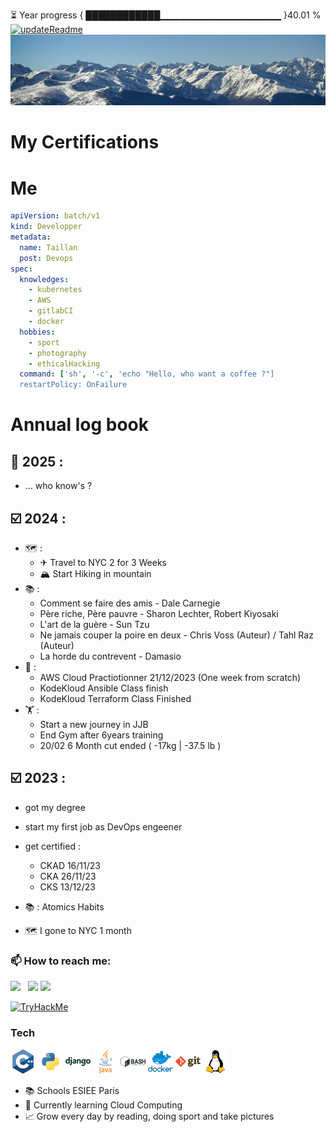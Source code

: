 ⏳ Year progress { ████████████▁▁▁▁▁▁▁▁▁▁▁▁▁▁▁▁▁▁ }40.01 % 
[![updateReadme](https://github.com/Taillan/Taillan/actions/workflows/UpdateReadme.yml/badge.svg)](https://github.com/Taillan/Taillan/actions/workflows/UpdateReadme.yml)
<code><img src="asset/landscape.jpg"></code>

# My Certifications

<p align="center">

<!--START_SECTION:badges-->
<!--END_SECTION:badges-->

</p>

# Me

```yaml
apiVersion: batch/v1
kind: Developper
metadata:
  name: Taillan
  post: Devops
spec:
  knowledges:
    - kubernetes
    - AWS
    - gitlabCI
    - docker
  hobbies:
    - sport
    - photography
    - ethicalHacking
  command: ['sh', '-c', 'echo "Hello, who want a coffee ?"]
  restartPolicy: OnFailure
```

# Annual log book

## 📆 2025 :
- ... who know's ?

## ☑️ 2024 :
- 🗺️ :
  - ✈ Travel to NYC 2 for 3 Weeks
  - 🏔️ Start Hiking in mountain
- 📚 :
   - Comment se faire des amis - Dale Carnegie
   - Père riche, Père pauvre - Sharon Lechter, Robert Kiyosaki
   - L'art de la guère - Sun Tzu
   - Ne jamais couper la poire en deux - Chris Voss (Auteur) / Tahl Raz (Auteur)
   - La horde du contrevent - Damasio
- 🚀 :
   - AWS Cloud Practiotionner 21/12/2023 (One week from scratch)
   - KodeKloud Ansible Class finish
   - KodeKloud Terraform Class Finished
- 🏋️ :
   - Start a new journey in JJB
   - End Gym after 6years training 
   - 20/02 6 Month cut ended ( -17kg | -37.5 lb )
 
## ☑️ 2023 :
- got my degree
- start my first job as DevOps engeener
- get certified :
  - CKAD 16/11/23
  - CKA  26/11/23
  - CKS 13/12/23
- 📚 :
    Atomics Habits

- 🗺️ I gone to NYC 1 month

### 📫 How to reach me:
[<img src="https://img.icons8.com/color/48/000000/linkedin.png" width="3.5%"/>](https://www.linkedin.com/in/mathieu-taillandier/)   &nbsp; ![](https://img.shields.io/badge/TryHackMe-212C42.svg?style=for-the-badge&logo=TryHackMe&logoColor=white) ![](https://komarev.com/ghpvc/?username=Taillan&label=Profile%20Visits&color=blue&style=for-the-badge)  &nbsp; 

[<img src="https://tryhackme-badges.s3.amazonaws.com/math.tail.png" alt="TryHackMe"/>](https://tryhackme.com/p/math.tail)

<!--<p align="center">
  <img align="center" src="https://github-readme-stats.vercel.app/api?username=Taillan" alt="Taillan Github Stats"></img>
</p>-->



### Tech

<p align="left">
    <code><img height="40" src="https://raw.githubusercontent.com/github/explore/80688e429a7d4ef2fca1e82350fe8e3517d3494d/topics/cpp/cpp.png"></code>
    <code><img height="40" src="https://raw.githubusercontent.com/github/explore/80688e429a7d4ef2fca1e82350fe8e3517d3494d/topics/python/python.png"></code>
    <code><img height="40" src="https://raw.githubusercontent.com/github/explore/80688e429a7d4ef2fca1e82350fe8e3517d3494d/topics/django/django.png"></code>
    <code><img height="40" src="https://raw.githubusercontent.com/github/explore/80688e429a7d4ef2fca1e82350fe8e3517d3494d/topics/java/java.png"></code>
    <code><img height="40" src="https://raw.githubusercontent.com/github/explore/80688e429a7d4ef2fca1e82350fe8e3517d3494d/topics/bash/bash.png"></code>
    <code><img height="40" src="https://raw.githubusercontent.com/github/explore/80688e429a7d4ef2fca1e82350fe8e3517d3494d/topics/docker/docker.png"></code>
    <code><img height="40" src="https://raw.githubusercontent.com/github/explore/80688e429a7d4ef2fca1e82350fe8e3517d3494d/topics/git/git.png"></code>
    <code><img height="40" src="https://raw.githubusercontent.com/github/explore/80688e429a7d4ef2fca1e82350fe8e3517d3494d/topics/linux/linux.png"></code>
  </p>

- :books: Schools ESIEE Paris<br />
- :seedling: Currently learning Cloud Computing
- :chart_with_upwards_trend: Grow every day by reading, doing sport and take pictures

